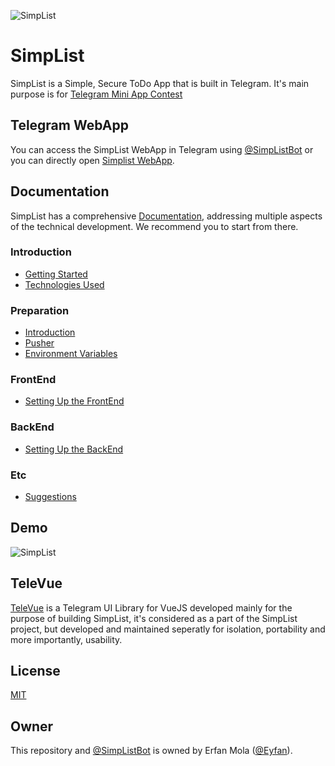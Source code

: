 ![SimpList](https://raw.githubusercontent.com/erfanmola/SimpList/master/docs/SimpList.gif)

# SimpList
SimpList is a Simple, Secure ToDo App that is built in Telegram. It's main purpose is for [Telegram Mini App Contest](https://t.me/contest/327)

## Telegram WebApp
You can access the SimpList WebApp in Telegram using [@SimpListBot](https://t.me/SimpListBot) or you can directly open [Simplist WebApp](https://t.me/SimpListBot/app).

## Documentation
SimpList has a comprehensive [Documentation](https://erfanmola.github.io/SimpList/), addressing multiple aspects of the technical development. We recommend you to start from there.

### Introduction
- [Getting Started](https://erfanmola.github.io/SimpList/getting-started.html)
- [Technologies Used](https://erfanmola.github.io/SimpList/technologies-used.html)

### Preparation
- [Introduction](https://erfanmola.github.io/SimpList/introduction.html)
- [Pusher](https://erfanmola.github.io/SimpList/pusher.html)
- [Environment Variables](https://erfanmola.github.io/SimpList/environment-variables.html)

### FrontEnd
- [Setting Up the FrontEnd](https://erfanmola.github.io/SimpList/setting-up-frontend.html)

### BackEnd
- [Setting Up the BackEnd](https://erfanmola.github.io/SimpList/setting-up-backend.html)

### Etc
- [Suggestions](https://erfanmola.github.io/SimpList/suggestions.html)

## Demo
![SimpList](https://raw.githubusercontent.com/erfanmola/SimpList/master/docs/Demo.gif)

## TeleVue

[TeleVue](https://github.com/erfanmola/TeleVue) is a Telegram UI Library for VueJS developed mainly for the purpose of building SimpList, it's considered as a part of the SimpList project, but developed and maintained seperatly for isolation, portability and more importantly, usability.  

## License
[MIT](https://github.com/erfanmola/SimpList/blob/master/LICENSE)

## Owner
This repository and [@SimpListBot](https://t.me/SimpListBot) is owned by Erfan Mola ([@Eyfan](https://t.me/Eyfan)).